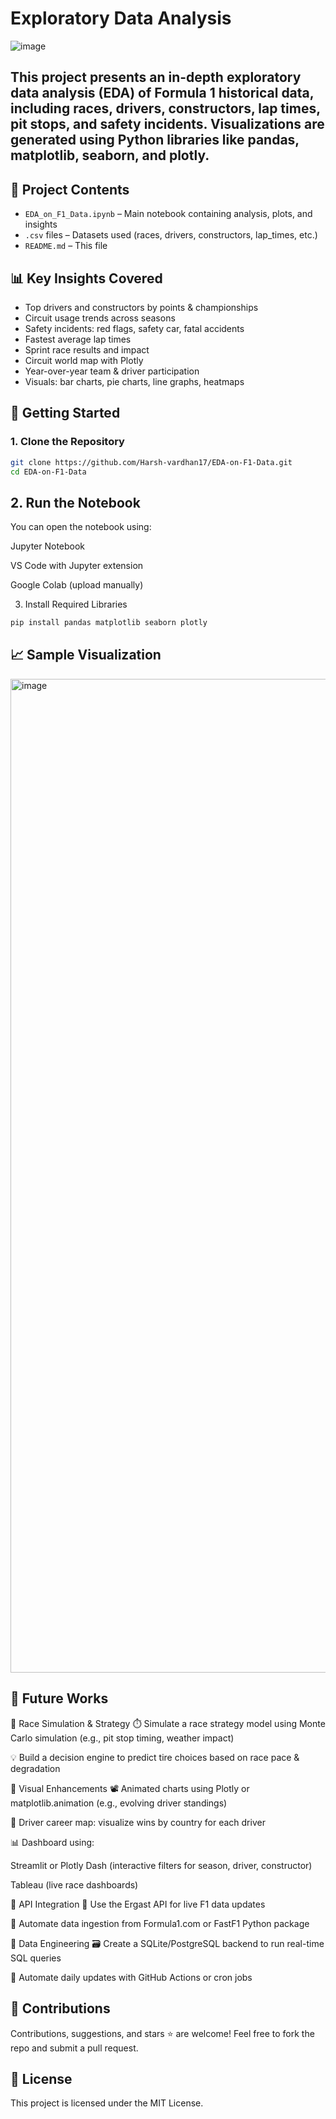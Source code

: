 # Exploratory Data Analysis 

![image](https://github.com/user-attachments/assets/817b79bd-a8b6-44f4-aa23-f64627f60072)


## This project presents an in-depth exploratory data analysis (EDA) of Formula 1 historical data, including races, drivers, constructors, lap times, pit stops, and safety incidents. Visualizations are generated using Python libraries like pandas, matplotlib, seaborn, and plotly.

## 📂 Project Contents

- `EDA_on_F1_Data.ipynb` – Main notebook containing analysis, plots, and insights
- `.csv` files – Datasets used (races, drivers, constructors, lap_times, etc.)
- `README.md` – This file

## 📊 Key Insights Covered

- Top drivers and constructors by points & championships
- Circuit usage trends across seasons
- Safety incidents: red flags, safety car, fatal accidents
- Fastest average lap times
- Sprint race results and impact
- Circuit world map with Plotly
- Year-over-year team & driver participation
- Visuals: bar charts, pie charts, line graphs, heatmaps

## 🚀 Getting Started

### 1. Clone the Repository
```bash
git clone https://github.com/Harsh-vardhan17/EDA-on-F1-Data.git
cd EDA-on-F1-Data
```

## 2. Run the Notebook
You can open the notebook using:

Jupyter Notebook

VS Code with Jupyter extension

Google Colab (upload manually)

3. Install Required Libraries
```bash
pip install pandas matplotlib seaborn plotly
```

## 📈 Sample Visualization

<img width="1590" alt="image" src="https://github.com/user-attachments/assets/d64fc98e-3ddf-4582-a90f-12342296eb5d" />

## 🚀 Future Works
🔄 Race Simulation & Strategy
⏱️ Simulate a race strategy model using Monte Carlo simulation (e.g., pit stop timing, weather impact)

💡 Build a decision engine to predict tire choices based on race pace & degradation

🎥 Visual Enhancements
📽️ Animated charts using Plotly or matplotlib.animation (e.g., evolving driver standings)

📍 Driver career map: visualize wins by country for each driver

📊 Dashboard using:

Streamlit or Plotly Dash (interactive filters for season, driver, constructor)

Tableau (live race dashboards)

🔗 API Integration
📡 Use the Ergast API for live F1 data updates

🔄 Automate data ingestion from Formula1.com or FastF1 Python package

🧹 Data Engineering
🗃️ Create a SQLite/PostgreSQL backend to run real-time SQL queries

🔁 Automate daily updates with GitHub Actions or cron jobs

## 🤝 Contributions
Contributions, suggestions, and stars ⭐ are welcome!
Feel free to fork the repo and submit a pull request.

## 📜 License
This project is licensed under the MIT License.


